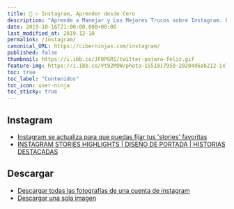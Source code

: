 ```yaml
---
title: 🐤 ▷ Instagram, Aprender desde Cero
description: "Aprende a Manejar y Los Mejores Trucos sobre Instagram. Desde cero todo lo que debes saber"excerpt: "Aprende a Manejar y Los Mejores Trucos sobre Instagram. Desde cero todo lo que debes saber"
date: 2019-10-16T21:00:00.000+00:00
last_modified_at: 2019-12-10
permalink: /instagram/
canonical_URL: https://ciberninjas.com/instagram/
published: false
thumbnail: https://i.ibb.co/JF0PGRS/twitter-pajaro-feliz.gif
feature-img: https://i.ibb.co/Vt92M9W/photo-1551817958-20204d6ab212-ixlib-rb-1-2.jpg
toc: true
toc_label: "Contenidos"
toc_icon: user-ninja
toc_sticky: true
---
```


## Instagram

* [Instagram se actualiza para que puedas fijar tus 'stories' favoritas](https://www.cnet.com/es/noticias/instagram-highlights-stories-archive/)
* [INSTAGRAM STORIES HIGHLIGHTS | DISEÑO DE PORTADA | HISTORIAS DESTACADAS](https://www.youtube.com/watch?v=_CUEGu10tOA)
  
## Descargar

* [Descargar todas las fotografías de una cuenta de instagram](https://www.instaphotodownloader.com/user-album)
* [Descargar una sola imagen](https://downloadgram.com/)